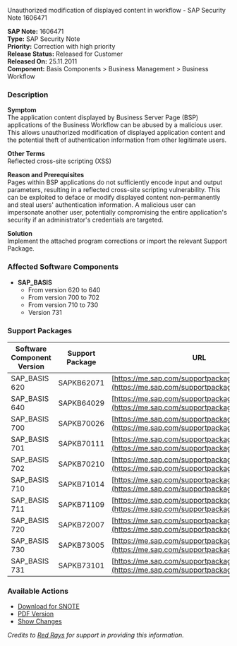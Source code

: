 Unauthorized modification of displayed content in workflow - SAP Security Note 1606471

**SAP Note:** 1606471  
**Type:** SAP Security Note  
**Priority:** Correction with high priority  
**Release Status:** Released for Customer  
**Released On:** 25.11.2011  
**Component:** Basis Components > Business Management > Business Workflow

### Description

**Symptom**  
The application content displayed by Business Server Page (BSP) applications of the Business Workflow can be abused by a malicious user. This allows unauthorized modification of displayed application content and the potential theft of authentication information from other legitimate users.

**Other Terms**  
Reflected cross-site scripting (XSS)

**Reason and Prerequisites**  
Pages within BSP applications do not sufficiently encode input and output parameters, resulting in a reflected cross-site scripting vulnerability. This can be exploited to deface or modify displayed content non-permanently and steal users' authentication information. A malicious user can impersonate another user, potentially compromising the entire application's security if an administrator's credentials are targeted.

**Solution**  
Implement the attached program corrections or import the relevant Support Package.

### Affected Software Components

- **SAP_BASIS**  
  - From version 620 to 640  
  - From version 700 to 702  
  - From version 710 to 730  
  - Version 731

### Support Packages

| Software Component Version | Support Package | URL |
|----------------------------|-----------------|-----|
| SAP_BASIS 620              | SAPKB62071      | [https://me.sap.com/supportpackage/SAPKB62071](https://me.sap.com/supportpackage/SAPKB62071) |
| SAP_BASIS 640              | SAPKB64029      | [https://me.sap.com/supportpackage/SAPKB64029](https://me.sap.com/supportpackage/SAPKB64029) |
| SAP_BASIS 700              | SAPKB70026      | [https://me.sap.com/supportpackage/SAPKB70026](https://me.sap.com/supportpackage/SAPKB70026) |
| SAP_BASIS 701              | SAPKB70111      | [https://me.sap.com/supportpackage/SAPKB70111](https://me.sap.com/supportpackage/SAPKB70111) |
| SAP_BASIS 702              | SAPKB70210      | [https://me.sap.com/supportpackage/SAPKB70210](https://me.sap.com/supportpackage/SAPKB70210) |
| SAP_BASIS 710              | SAPKB71014      | [https://me.sap.com/supportpackage/SAPKB71014](https://me.sap.com/supportpackage/SAPKB71014) |
| SAP_BASIS 711              | SAPKB71109      | [https://me.sap.com/supportpackage/SAPKB71109](https://me.sap.com/supportpackage/SAPKB71109) |
| SAP_BASIS 720              | SAPKB72007      | [https://me.sap.com/supportpackage/SAPKB72007](https://me.sap.com/supportpackage/SAPKB72007) |
| SAP_BASIS 730              | SAPKB73005      | [https://me.sap.com/supportpackage/SAPKB73005](https://me.sap.com/supportpackage/SAPKB73005) |
| SAP_BASIS 731              | SAPKB73101      | [https://me.sap.com/supportpackage/SAPKB73101](https://me.sap.com/supportpackage/SAPKB73101) |

### Available Actions

- [Download for SNOTE](https://notesdownloads.sap.com/note/0040000009539802017)
- [PDF Version](https://userapps.support.sap.com/sap/support/sfm/notes/print/0001606471?language=en-US&token=AF4DB3CA67E62C8EAA3295476CB745BF)
- [Show Changes](https://me.sap.com/notesLatestChanges/0001606471/E/diff)

*Credits to [Red Rays](https://redrays.io) for support in providing this information.*